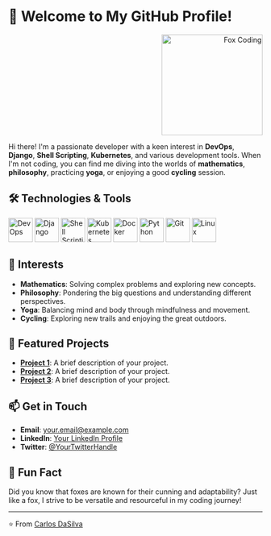# 🦊 Welcome to My GitHub Profile!

<div align="right">
  <img src="https://images.unsplash.com/photo-1517694712202-14dd9538aa97?ixlib=rb-1.2.1&auto=format&fit=crop&w=200&q=60" alt="Fox Coding" width="200" />
</div>

Hi there! I'm a passionate developer with a keen interest in **DevOps**, **Django**, **Shell Scripting**, **Kubernetes**, and various development tools. When I'm not coding, you can find me diving into the worlds of **mathematics**, **philosophy**, practicing **yoga**, or enjoying a good **cycling** session.

## 🛠️ Technologies & Tools

<p align="left">
  <img src="https://img.icons8.com/color/48/000000/server.png" alt="DevOps" width="48" title="DevOps" />
  <img src="https://img.icons8.com/color/48/000000/django.png" alt="Django" width="48" title="Django" />
  <img src="https://img.icons8.com/color/48/000000/bash.png" alt="Shell Scripting" width="48" title="Shell Scripting" />
  <img src="https://img.icons8.com/color/48/000000/kubernetes.png" alt="Kubernetes" width="48" title="Kubernetes" />
  <img src="https://img.icons8.com/color/48/000000/docker.png" alt="Docker" width="48" title="Docker" />
  <img src="https://img.icons8.com/color/48/000000/python.png" alt="Python" width="48" title="Python" />
  <img src="https://img.icons8.com/color/48/000000/git.png" alt="Git" width="48" title="Git" />
  <img src="https://img.icons8.com/color/48/000000/linux.png" alt="Linux" width="48" title="Linux" />
</p>

## 🌱 Interests

- **Mathematics**: Solving complex problems and exploring new concepts.
- **Philosophy**: Pondering the big questions and understanding different perspectives.
- **Yoga**: Balancing mind and body through mindfulness and movement.
- **Cycling**: Exploring new trails and enjoying the great outdoors.

## 📂 Featured Projects

- **[Project 1](#)**: A brief description of your project.
- **[Project 2](#)**: A brief description of your project.
- **[Project 3](#)**: A brief description of your project.

## 📫 Get in Touch

- **Email**: [your.email@example.com](mailto:your.email@example.com)
- **LinkedIn**: [Your LinkedIn Profile](#)
- **Twitter**: [@YourTwitterHandle](#)

## 🦊 Fun Fact

Did you know that foxes are known for their cunning and adaptability? Just like a fox, I strive to be versatile and resourceful in my coding journey!

---

⭐️ From [Carlos DaSilva](https://github.com/cryptofoxtechcom)
